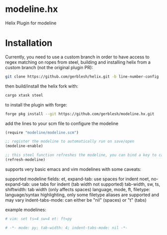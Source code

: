 # modeline.hx
Helix Plugin for modeline


# Installation
Currently, you need to use a custom branch in order to have access to regex matching on ropes from steel, building and installing helix from a custom branch (not the original plugin PR):
```sh
git clone https://github.com/gerblesh/helix.git -b line-number-config
```

then build/install the helix fork with:
```sh
cargo xtask steel
```

to install the plugin with forge:
```sh
forge pkg install --git https://github.com/gerblesh/modeline.hx.git
```

add the lines to your scm file to configure the modeline

```scheme
(require "modeline/modeline.scm")

;; register the modeline to automatically run on save/open
(modeline-enable)

;; this steel function refreshes the modeline, you can bind a key to call it manually in your helix/init.scm or config.toml
(refresh-modeline)
```

supports very basic emacs and vim modelines with some caveats:


supported modeline fields:
et, expand-tab: use spaces for indent
noet, no-expand-tab: use tabs for indent (tab width not supported)
tab-width, sw, ts, shiftwidth: tab width (only affects spaces)
language, mode, ft, filetype: language/syntax highlighting, only some filetype aliases are supported and may vary
indent-tabs-mode: can either be "nil" (spaces) or "t" (tabs)

example modelines:
```py
# vim: set ts=4 sw=4 et: ft=py
```

```py
# -*- mode: py; tab-width: 4; indent-tabs-mode: nil -*-
```
